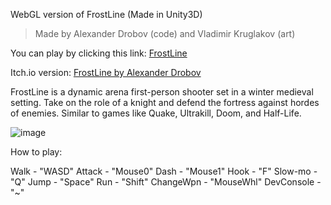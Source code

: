 WebGL version of FrostLine (Made in Unity3D)
> Made by Alexander Drobov (code) and Vladimir Kruglakov (art)

You can play by clicking this link:
[FrostLine](https://clck.ru/3GM46t)

Itch.io version:
[FrostLine by Alexander Drobov](https://itch.io/embed/3321778)

FrostLine is a dynamic arena first-person shooter set in a winter medieval setting. Take on the role of a knight and defend the fortress against hordes of enemies. Similar to games like Quake, Ultrakill, Doom, and Half-Life.

![image](https://github.com/user-attachments/assets/3db32614-dff6-4eca-acd0-79268bc0a492)


How to play:

  Walk - "WASD"
  Attack - "Mouse0"
  Dash - "Mouse1"
  Hook - "F"
  Slow-mo - "Q"
  Jump - "Space"
  Run - "Shift"
  ChangeWpn - "MouseWhl"
  DevConsole - "~"
